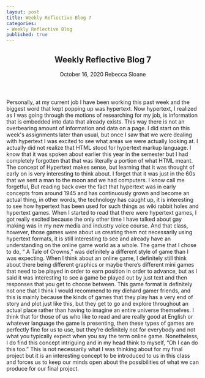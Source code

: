 ```yaml
---
layout: post
title: Weekly Reflective Blog 7
categories:
- Weekly Reflective Blog
published: true
---
```

<article>
	<header>
		<h1>Weekly Reflective Blog 7</h1>
		<time>October 16, 2020</time>
		<span class="author-name">Rebecca Sloane</span>
	</header>
</article>

Personally, at my current job I have been working this past week and the biggest word that kept popping up was hypertext. Now hypertext, I realized as I was going through the motions of researching for my job, is information that is embedded into data that already exists. This way there is not an overbearing amount of information and data on a page.
I did start on this week's assignments later than usual, but once I saw that we were dealing with hypertext I was excited to see what areas we were actually looking at. I actually did not realize that HTML stood for hypertext markup language. I know that it was spoken about earlier this year in the semester but I had completely forgotten that that was literally a portion of what HTML meant. 
The concept of Hypertext makes sense, but learning that it was thought of early on is very interesting to think about. I forget that it was just in the 60s that we sent a man to the moon and we had computers. I know call me forgetful, But reading back over the fact that hypertext was in early concepts from around 1945 and has continuously grown and become an actual thing, in other words, the technology has caught up, it is interesting to see how hypertext has been used for such things as wiki rabbit holes and hypertext games.
When I started to read that there were hypertext games, I got really excited because the only other time I have talked about gay making was in my new media and industry voice course. And that class, however, those games were about us creating them not necessarily using hypertext formats, it is still interesting to see and already have an understanding on the online game world as a whole.
The game that I chose to do, “ A Tale of Crowns,” was definitely a different style of game than I was expecting. When I think about an online game, I definitely still think about there being different graphics or maybe there’s different mini games that need to be played in order to earn position in order to advance, but as I said it was interesting to see a game be played out by just text and then responses that you get to choose between. This game format is definitely not one that I think I would recommend to my diehard gamer friends, and this is mainly because the kinds of games that they play has a very end of story and plot just like this, but they get to go and explore throughout an actual place rather than having to imagine an entire universe themselves. I think that for those of us who like to read and are really good at English or whatever language the game is presenting, then these types of games are perfectly fine for us to use, but they’re definitely not for everybody and not what you typically expect when you say the term online game.
Nonetheless, I do find this concept intriguing and in my head think to myself, “Oh I can do this too.” This is not necessarily what I was thinking about for my final project but it is an interesting concept to be introduced to us in this class and forces us to keep our minds open about the possibilities of what we can produce for our final project.
